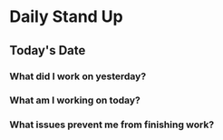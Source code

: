 # Daily Stand Up

## Today's Date

### What did I work on yesterday?

### What am I working on today?

### What issues prevent me from finishing work?